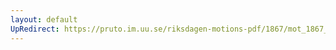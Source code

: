 ```yaml
---
layout: default
UpRedirect: https://pruto.im.uu.se/riksdagen-motions-pdf/1867/mot_1867__ak__152.pdf
---
```

